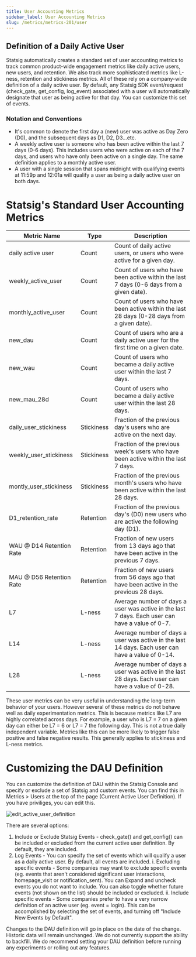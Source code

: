 ```yaml
---
title: User Accounting Metrics
sidebar_label: User Accounting Metrics
slug: /metrics/metrics-201/user
---
```


## Definition of a Daily Active User

Statsig automatically creates a standard set of user accounting metrics to track common product-wide engagement metrics like daily active users, new users, and retention.  We also track more sophisticated metrics like L-ness, retention and stickiness metrics.  All of these rely on a company-wide definition of a daily active user.  By default, any Statsig SDK event/request (check_gate, get_config, log_event) associated with a user will automatically designate that user as being active for that day.  You can customize this set of events.

### Notation and Conventions

- It's common to denote the first day a (new) user was active as Day Zero (D0), and the subsequent days as D1, D2, D3...etc.
- A weekly active user is someone who has been active within the last 7 days (0-6 days).  This includes users who were active on each of the 7 days, and users who have only been active on a single day.  The same definition applies to a monthly active user.
- A user with a single session that spans midnight with qualifying events at 11:59p and 12:01a will qualify a user as being a daily active user on both days.

# Statsig's Standard User Accounting Metrics

| Metric Name            | Type       | Description                    |
|------------------------|------------|--------------------------------|
| daily active user      | Count      | Count of daily active users, or users who were active for a given day. |
| weekly_active_user     | Count      | Count of users who have been active within the last 7 days (0-6 days from a given date). |
| monthly_active_user    | Count      | Count of users who have been active within the last 28 days (0-28 days from a given date). |
| new_dau                | Count      | Count of users who are a daily active user for the first time on a given date. |
| new_wau                | Count      | Count of users who became a daily active user within the last 7 days. |
| new_mau_28d            | Count      | Count of users who became a daily active user within the last 28 days. |
| daily_user_stickiness  | Stickiness | Fraction of the previous day's users who are active on the next day. |
| weekly_user_stickiness | Stickiness | Fraction of the previous week's users who have been active within the last 7 days. |
| montly_user_stickiness | Stickiness | Fraction of the previous month's users who have been active within the last 28 days. |
| D1_retention_rate      | Retention  | Fraction of the previous day's (D0) new users who are active the following day (D1). |
| WAU @ D14 Retention Rate | Retention  | Fraction of new users from 13 days ago that have been active in the previous 7 days. |
| MAU @ D56 Retention Rate | Retention  | Fraction of new users from 56 days ago that have been active in the previous 28 days. |
| L7       | L-ness  | Average number of days a user was active in the last 7 days.  Each user can have a value of 0-7. |
| L14      | L-ness  | Average number of days a user was active in the last 14 days.  Each user can have a value of 0-14. |
| L28      | L-ness  | Average number of days a user was active in the last 28 days.  Each user can have a value of 0-28. |

These user metrics can be very useful in understanding the long-term behavior of your users.  However several of these metrics do not behave well as daily experimentation metrics.  This is because metrics like L7 are highly correlated across days.  For example, a user who is L7 = 7 on a given day can either be L7 = 6 or L7 = 7 the following day.  This is not a true daily independent variable.  Metrics like this can be more likely to trigger false positive and false negative results.  This generally applies to stickiness and L-ness metrics.

# Customizing the DAU Definition

You can customize the definition of DAU within the Statsig Console and specify or exclude a set of Statsig and custom events.  You can find this in Metrics > Users at the top of the page (Current Active User Definition).  If you have priviliges, you can edit this.

![edit_active_user_definition](https://user-images.githubusercontent.com/77478319/137034274-e41b2117-fe7e-4809-82a8-5e9be4be183f.png)

There are several options:
1. Include or Exclude Statsig Events - check_gate() and get_config() can be included or excluded from the current active user definition.  By default, they are included.
2. Log Events - You can specify the set of events which will qualify a user as a daily active user.  By default, all events are included.
  i. Excluding specific events - Some companies may want to exclude specific events (eg. events that aren't considered significant user interactions, homepage_visit or notification_sent).  You can Expand and uncheck events you do not want to include.  You can also toggle whether future events (not shown on the list) should be included or excluded.
  ii. Include specific events - Some companies prefer to have a very narrow definition of an active user (eg. event = login).  This can be accomplished by selecting the set of events, and turning off "Include New Events by Default".

Changes to the DAU definition will go in place on the date of the change.  Historic data will remain unchanged.  We do not currently support the ability to backfill.  We do recommend setting your DAU definition before running any experiments or rolling out any features.
